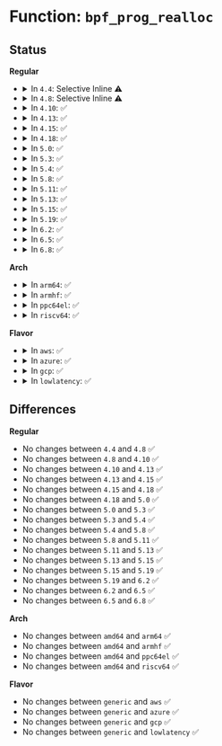 # Function: <code>bpf_prog_realloc</code>

## Status
<b>Regular</b>
<ul>
<li>
<details>
<summary>In <code>4.4</code>: Selective Inline ⚠️</summary>

```c
struct bpf_prog *bpf_prog_realloc(struct bpf_prog *fp_old, unsigned int size, gfp_t gfp_extra_flags);
```

**Collision:** Unique Global

**Inline:** Selective

**Transformation:** False

**Instances:**

```
In kernel/bpf/core.c (ffffffff81171130)
Location: kernel/bpf/core.c:101
Inline: True
```
**Symbols:**

```
ffffffff81171130-ffffffff811711dc: bpf_prog_realloc (STB_GLOBAL)
```
</details>
</li>
<li>
<details>
<summary>In <code>4.8</code>: Selective Inline ⚠️</summary>

```c
struct bpf_prog *bpf_prog_realloc(struct bpf_prog *fp_old, unsigned int size, gfp_t gfp_extra_flags);
```

**Collision:** Unique Global

**Inline:** Selective

**Transformation:** False

**Instances:**

```
In kernel/bpf/core.c (ffffffff8117e910)
Location: kernel/bpf/core.c:102
Inline: True
Direct callers:
  - kernel/bpf/core.c:bpf_patch_insn_single
```
**Symbols:**

```
ffffffff8117e910-ffffffff8117e9c0: bpf_prog_realloc (STB_GLOBAL)
```
</details>
</li>
<li>
<details>
<summary>In <code>4.10</code>: ✅</summary>

```c
struct bpf_prog *bpf_prog_realloc(struct bpf_prog *fp_old, unsigned int size, gfp_t gfp_extra_flags);
```

**Collision:** Unique Global

**Inline:** No

**Transformation:** False

**Instances:**

```
In kernel/bpf/core.c (ffffffff8118a520)
Location: kernel/bpf/core.c:102
Inline: False
Direct callers:
  - kernel/bpf/core.c:bpf_patch_insn_single
```
**Symbols:**

```
ffffffff8118a520-ffffffff8118a61a: bpf_prog_realloc (STB_GLOBAL)
```
</details>
</li>
<li>
<details>
<summary>In <code>4.13</code>: ✅</summary>

```c
struct bpf_prog *bpf_prog_realloc(struct bpf_prog *fp_old, unsigned int size, gfp_t gfp_extra_flags);
```

**Collision:** Unique Global

**Inline:** No

**Transformation:** False

**Instances:**

```
In kernel/bpf/core.c (ffffffff8118ec60)
Location: kernel/bpf/core.c:106
Inline: False
Direct callers:
  - kernel/bpf/core.c:bpf_patch_insn_single
```
**Symbols:**

```
ffffffff8118ec60-ffffffff8118ed5a: bpf_prog_realloc (STB_GLOBAL)
```
</details>
</li>
<li>
<details>
<summary>In <code>4.15</code>: ✅</summary>

```c
struct bpf_prog *bpf_prog_realloc(struct bpf_prog *fp_old, unsigned int size, gfp_t gfp_extra_flags);
```

**Collision:** Unique Global

**Inline:** No

**Transformation:** False

**Instances:**

```
In kernel/bpf/core.c (ffffffff8119d0d0)
Location: kernel/bpf/core.c:104
Inline: False
Direct callers:
  - kernel/bpf/core.c:bpf_patch_insn_single
```
**Symbols:**

```
ffffffff8119d0d0-ffffffff8119d1c9: bpf_prog_realloc (STB_GLOBAL)
```
</details>
</li>
<li>
<details>
<summary>In <code>4.18</code>: ✅</summary>

```c
struct bpf_prog *bpf_prog_realloc(struct bpf_prog *fp_old, unsigned int size, gfp_t gfp_extra_flags);
```

**Collision:** Unique Global

**Inline:** No

**Transformation:** False

**Instances:**

```
In kernel/bpf/core.c (ffffffff811b1800)
Location: kernel/bpf/core.c:106
Inline: False
Direct callers:
  - kernel/bpf/core.c:bpf_patch_insn_single
```
**Symbols:**

```
ffffffff811b1800-ffffffff811b1912: bpf_prog_realloc (STB_GLOBAL)
```
</details>
</li>
<li>
<details>
<summary>In <code>5.0</code>: ✅</summary>

```c
struct bpf_prog *bpf_prog_realloc(struct bpf_prog *fp_old, unsigned int size, gfp_t gfp_extra_flags);
```

**Collision:** Unique Global

**Inline:** No

**Transformation:** False

**Instances:**

```
In kernel/bpf/core.c (ffffffff811c0040)
Location: kernel/bpf/core.c:194
Inline: False
Direct callers:
  - kernel/bpf/core.c:bpf_patch_insn_single
```
**Symbols:**

```
ffffffff811c0040-ffffffff811c0152: bpf_prog_realloc (STB_GLOBAL)
```
</details>
</li>
<li>
<details>
<summary>In <code>5.3</code>: ✅</summary>

```c
struct bpf_prog *bpf_prog_realloc(struct bpf_prog *fp_old, unsigned int size, gfp_t gfp_extra_flags);
```

**Collision:** Unique Global

**Inline:** No

**Transformation:** False

**Instances:**

```
In kernel/bpf/core.c (ffffffff811d09e0)
Location: kernel/bpf/core.c:216
Inline: False
Direct callers:
  - kernel/bpf/core.c:bpf_patch_insn_single
```
**Symbols:**

```
ffffffff811d09e0-ffffffff811d0aeb: bpf_prog_realloc (STB_GLOBAL)
```
</details>
</li>
<li>
<details>
<summary>In <code>5.4</code>: ✅</summary>

```c
struct bpf_prog *bpf_prog_realloc(struct bpf_prog *fp_old, unsigned int size, gfp_t gfp_extra_flags);
```

**Collision:** Unique Global

**Inline:** No

**Transformation:** False

**Instances:**

```
In kernel/bpf/core.c (ffffffff811dcf70)
Location: kernel/bpf/core.c:216
Inline: False
Direct callers:
  - kernel/bpf/core.c:bpf_patch_insn_single
```
**Symbols:**

```
ffffffff811dcf70-ffffffff811dd07b: bpf_prog_realloc (STB_GLOBAL)
```
</details>
</li>
<li>
<details>
<summary>In <code>5.8</code>: ✅</summary>

```c
struct bpf_prog *bpf_prog_realloc(struct bpf_prog *fp_old, unsigned int size, gfp_t gfp_extra_flags);
```

**Collision:** Unique Global

**Inline:** No

**Transformation:** False

**Instances:**

```
In kernel/bpf/core.c (ffffffff811f99b0)
Location: kernel/bpf/core.c:217
Inline: False
Direct callers:
  - kernel/bpf/core.c:bpf_patch_insn_single
  - net/core/filter.c:bpf_migrate_filter
```
**Symbols:**

```
ffffffff811f99b0-ffffffff811f9a98: bpf_prog_realloc (STB_GLOBAL)
```
</details>
</li>
<li>
<details>
<summary>In <code>5.11</code>: ✅</summary>

```c
struct bpf_prog *bpf_prog_realloc(struct bpf_prog *fp_old, unsigned int size, gfp_t gfp_extra_flags);
```

**Collision:** Unique Global

**Inline:** No

**Transformation:** False

**Instances:**

```
In kernel/bpf/core.c (ffffffff811f8a30)
Location: kernel/bpf/core.c:219
Inline: False
Direct callers:
  - kernel/bpf/core.c:bpf_patch_insn_single
  - net/core/filter.c:bpf_migrate_filter
```
**Symbols:**

```
ffffffff811f8a30-ffffffff811f8acb: bpf_prog_realloc (STB_GLOBAL)
```
</details>
</li>
<li>
<details>
<summary>In <code>5.13</code>: ✅</summary>

```c
struct bpf_prog *bpf_prog_realloc(struct bpf_prog *fp_old, unsigned int size, gfp_t gfp_extra_flags);
```

**Collision:** Unique Global

**Inline:** No

**Transformation:** False

**Instances:**

```
In kernel/bpf/core.c (ffffffff811f9800)
Location: kernel/bpf/core.c:222
Inline: False
Direct callers:
  - kernel/bpf/core.c:bpf_patch_insn_single
  - net/core/filter.c:bpf_prepare_filter
```
**Symbols:**

```
ffffffff811f9800-ffffffff811f98be: bpf_prog_realloc (STB_GLOBAL)
```
</details>
</li>
<li>
<details>
<summary>In <code>5.15</code>: ✅</summary>

```c
struct bpf_prog *bpf_prog_realloc(struct bpf_prog *fp_old, unsigned int size, gfp_t gfp_extra_flags);
```

**Collision:** Unique Global

**Inline:** No

**Transformation:** False

**Instances:**

```
In kernel/bpf/core.c (ffffffff8122aeb0)
Location: kernel/bpf/core.c:222
Inline: False
Direct callers:
  - kernel/bpf/core.c:bpf_patch_insn_single
  - net/core/filter.c:bpf_prepare_filter
```
**Symbols:**

```
ffffffff8122aeb0-ffffffff8122af6e: bpf_prog_realloc (STB_GLOBAL)
```
</details>
</li>
<li>
<details>
<summary>In <code>5.19</code>: ✅</summary>

```c
struct bpf_prog *bpf_prog_realloc(struct bpf_prog *fp_old, unsigned int size, gfp_t gfp_extra_flags);
```

**Collision:** Unique Global

**Inline:** No

**Transformation:** False

**Instances:**

```
In kernel/bpf/core.c (ffffffff8126c860)
Location: kernel/bpf/core.c:227
Inline: False
Direct callers:
  - kernel/bpf/core.c:bpf_patch_insn_single
  - net/core/filter.c:bpf_prepare_filter
```
**Symbols:**

```
ffffffff8126c860-ffffffff8126c926: bpf_prog_realloc (STB_GLOBAL)
```
</details>
</li>
<li>
<details>
<summary>In <code>6.2</code>: ✅</summary>

```c
struct bpf_prog *bpf_prog_realloc(struct bpf_prog *fp_old, unsigned int size, gfp_t gfp_extra_flags);
```

**Collision:** Unique Global

**Inline:** No

**Transformation:** False

**Instances:**

```
In kernel/bpf/core.c (ffffffff812c1950)
Location: kernel/bpf/core.c:235
Inline: False
Direct callers:
  - kernel/bpf/core.c:bpf_patch_insn_single
  - net/core/filter.c:bpf_prepare_filter
```
**Symbols:**

```
ffffffff812c1950-ffffffff812c1a16: bpf_prog_realloc (STB_GLOBAL)
```
</details>
</li>
<li>
<details>
<summary>In <code>6.5</code>: ✅</summary>

```c
struct bpf_prog *bpf_prog_realloc(struct bpf_prog *fp_old, unsigned int size, gfp_t gfp_extra_flags);
```

**Collision:** Unique Global

**Inline:** No

**Transformation:** False

**Instances:**

```
In kernel/bpf/core.c (ffffffff812e87a0)
Location: kernel/bpf/core.c:236
Inline: False
Direct callers:
  - kernel/bpf/core.c:bpf_patch_insn_single
  - net/core/filter.c:bpf_prepare_filter
```
**Symbols:**

```
ffffffff812e87a0-ffffffff812e889d: bpf_prog_realloc (STB_GLOBAL)
```
</details>
</li>
<li>
<details>
<summary>In <code>6.8</code>: ✅</summary>

```c
struct bpf_prog *bpf_prog_realloc(struct bpf_prog *fp_old, unsigned int size, gfp_t gfp_extra_flags);
```

**Collision:** Unique Global

**Inline:** No

**Transformation:** False

**Instances:**

```
In kernel/bpf/core.c (ffffffff81306b10)
Location: kernel/bpf/core.c:240
Inline: False
Direct callers:
  - kernel/bpf/core.c:bpf_patch_insn_single
  - net/core/filter.c:bpf_prepare_filter
```
**Symbols:**

```
ffffffff81306b10-ffffffff81306c0d: bpf_prog_realloc (STB_GLOBAL)
```
</details>
</li>
</ul>
<b>Arch</b>
<ul>
<li>
<details>
<summary>In <code>arm64</code>: ✅</summary>

```c
struct bpf_prog *bpf_prog_realloc(struct bpf_prog *fp_old, unsigned int size, gfp_t gfp_extra_flags);
```

**Collision:** Unique Global

**Inline:** No

**Transformation:** False

**Instances:**

```
In kernel/bpf/core.c (ffff80001025da10)
Location: kernel/bpf/core.c:216
Inline: False
Direct callers:
  - kernel/bpf/core.c:bpf_patch_insn_single
```
**Symbols:**

```
ffff80001025da10-ffff80001025dbb8: bpf_prog_realloc (STB_GLOBAL)
```
</details>
</li>
<li>
<details>
<summary>In <code>armhf</code>: ✅</summary>

```c
struct bpf_prog *bpf_prog_realloc(struct bpf_prog *fp_old, unsigned int size, gfp_t gfp_extra_flags);
```

**Collision:** Unique Global

**Inline:** No

**Transformation:** False

**Instances:**

```
In kernel/bpf/core.c (c04911d0)
Location: kernel/bpf/core.c:216
Inline: False
Direct callers:
  - kernel/bpf/core.c:bpf_patch_insn_single
```
**Symbols:**

```
c04911d0-c04912ac: bpf_prog_realloc (STB_GLOBAL)
```
</details>
</li>
<li>
<details>
<summary>In <code>ppc64el</code>: ✅</summary>

```c
struct bpf_prog *bpf_prog_realloc(struct bpf_prog *fp_old, unsigned int size, gfp_t gfp_extra_flags);
```

**Collision:** Unique Global

**Inline:** No

**Transformation:** False

**Instances:**

```
In kernel/bpf/core.c (c0000000003024e0)
Location: kernel/bpf/core.c:216
Inline: False
Direct callers:
  - kernel/bpf/core.c:bpf_patch_insn_single
```
**Symbols:**

```
c0000000003024e0-c00000000030263c: bpf_prog_realloc (STB_GLOBAL)
```
</details>
</li>
<li>
<details>
<summary>In <code>riscv64</code>: ✅</summary>

```c
struct bpf_prog *bpf_prog_realloc(struct bpf_prog *fp_old, unsigned int size, gfp_t gfp_extra_flags);
```

**Collision:** Unique Global

**Inline:** No

**Transformation:** False

**Instances:**

```
In kernel/bpf/core.c (ffffffe00019bf94)
Location: kernel/bpf/core.c:216
Inline: False
Direct callers:
  - kernel/bpf/core.c:bpf_patch_insn_single
```
**Symbols:**

```
ffffffe00019bf94-ffffffe00019c068: bpf_prog_realloc (STB_GLOBAL)
```
</details>
</li>
</ul>
<b>Flavor</b>
<ul>
<li>
<details>
<summary>In <code>aws</code>: ✅</summary>

```c
struct bpf_prog *bpf_prog_realloc(struct bpf_prog *fp_old, unsigned int size, gfp_t gfp_extra_flags);
```

**Collision:** Unique Global

**Inline:** No

**Transformation:** False

**Instances:**

```
In kernel/bpf/core.c (ffffffff811d5590)
Location: kernel/bpf/core.c:216
Inline: False
Direct callers:
  - kernel/bpf/core.c:bpf_patch_insn_single
```
**Symbols:**

```
ffffffff811d5590-ffffffff811d569b: bpf_prog_realloc (STB_GLOBAL)
```
</details>
</li>
<li>
<details>
<summary>In <code>azure</code>: ✅</summary>

```c
struct bpf_prog *bpf_prog_realloc(struct bpf_prog *fp_old, unsigned int size, gfp_t gfp_extra_flags);
```

**Collision:** Unique Global

**Inline:** No

**Transformation:** False

**Instances:**

```
In kernel/bpf/core.c (ffffffff811c8350)
Location: kernel/bpf/core.c:216
Inline: False
Direct callers:
  - kernel/bpf/core.c:bpf_patch_insn_single
```
**Symbols:**

```
ffffffff811c8350-ffffffff811c845b: bpf_prog_realloc (STB_GLOBAL)
```
</details>
</li>
<li>
<details>
<summary>In <code>gcp</code>: ✅</summary>

```c
struct bpf_prog *bpf_prog_realloc(struct bpf_prog *fp_old, unsigned int size, gfp_t gfp_extra_flags);
```

**Collision:** Unique Global

**Inline:** No

**Transformation:** False

**Instances:**

```
In kernel/bpf/core.c (ffffffff811d3360)
Location: kernel/bpf/core.c:216
Inline: False
Direct callers:
  - kernel/bpf/core.c:bpf_patch_insn_single
```
**Symbols:**

```
ffffffff811d3360-ffffffff811d346b: bpf_prog_realloc (STB_GLOBAL)
```
</details>
</li>
<li>
<details>
<summary>In <code>lowlatency</code>: ✅</summary>

```c
struct bpf_prog *bpf_prog_realloc(struct bpf_prog *fp_old, unsigned int size, gfp_t gfp_extra_flags);
```

**Collision:** Unique Global

**Inline:** No

**Transformation:** False

**Instances:**

```
In kernel/bpf/core.c (ffffffff811e1650)
Location: kernel/bpf/core.c:216
Inline: False
Direct callers:
  - kernel/bpf/core.c:bpf_patch_insn_single
```
**Symbols:**

```
ffffffff811e1650-ffffffff811e175b: bpf_prog_realloc (STB_GLOBAL)
```
</details>
</li>
</ul>

## Differences
<b>Regular</b>
<ul>
<li>
No changes between <code>4.4</code> and <code>4.8</code> ✅
</li>
<li>
No changes between <code>4.8</code> and <code>4.10</code> ✅
</li>
<li>
No changes between <code>4.10</code> and <code>4.13</code> ✅
</li>
<li>
No changes between <code>4.13</code> and <code>4.15</code> ✅
</li>
<li>
No changes between <code>4.15</code> and <code>4.18</code> ✅
</li>
<li>
No changes between <code>4.18</code> and <code>5.0</code> ✅
</li>
<li>
No changes between <code>5.0</code> and <code>5.3</code> ✅
</li>
<li>
No changes between <code>5.3</code> and <code>5.4</code> ✅
</li>
<li>
No changes between <code>5.4</code> and <code>5.8</code> ✅
</li>
<li>
No changes between <code>5.8</code> and <code>5.11</code> ✅
</li>
<li>
No changes between <code>5.11</code> and <code>5.13</code> ✅
</li>
<li>
No changes between <code>5.13</code> and <code>5.15</code> ✅
</li>
<li>
No changes between <code>5.15</code> and <code>5.19</code> ✅
</li>
<li>
No changes between <code>5.19</code> and <code>6.2</code> ✅
</li>
<li>
No changes between <code>6.2</code> and <code>6.5</code> ✅
</li>
<li>
No changes between <code>6.5</code> and <code>6.8</code> ✅
</li>
</ul>
<b>Arch</b>
<ul>
<li>
No changes between <code>amd64</code> and <code>arm64</code> ✅
</li>
<li>
No changes between <code>amd64</code> and <code>armhf</code> ✅
</li>
<li>
No changes between <code>amd64</code> and <code>ppc64el</code> ✅
</li>
<li>
No changes between <code>amd64</code> and <code>riscv64</code> ✅
</li>
</ul>
<b>Flavor</b>
<ul>
<li>
No changes between <code>generic</code> and <code>aws</code> ✅
</li>
<li>
No changes between <code>generic</code> and <code>azure</code> ✅
</li>
<li>
No changes between <code>generic</code> and <code>gcp</code> ✅
</li>
<li>
No changes between <code>generic</code> and <code>lowlatency</code> ✅
</li>
</ul>
